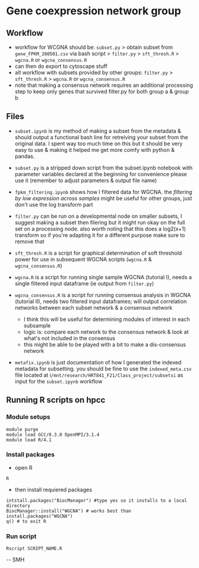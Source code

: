 # Gene coexpression network group

## Workflow

- workflow for WCGNA should be: `subset.py` > obtain subset from `gene_FPKM_200501.csv` via bash script > `filter.py` > `sft_thresh.R` > `wgcna.R` or `wgcna_consensus.R`
- can then do export to cytoscape stuff
- alt workflow with subsets provided by other groups: `filter.py` > `sft_thresh.R` > `wgcna.R` or `wgcna_consensus.R`
- note that making a consensus network requires an additional processing step to keep only genes that survived filter.py for both group a & group b 

## Files

- `subset.ipynb` is my method of making a subset from the metadata & should output a functional bash line for retreiving your subset from the original data. I spent way too much time on this but it should be very easy to use & making it helped me get more comfy with python & pandas.

- `subset.py` is a stripped down script from the subset.ipynb notebook with parameter variables declared at the beginning for convenience
please use it (remember to adjust parameters & output file name)

- `fpkm_filtering.ipynb` shows how I filtered data for WGCNA. the *filtering by low expression across samples* might be useful for other groups, just don't use the log transform part 

- `filter.py` can be run on a developmental node on smaller subsets, I suggest making a subset then filering but it might run okay on the full set on a processing node. also worth noting that this does a log2(x+1) transform so if you're adapting it for a different purpose make sure to remove that

- `sft_thresh.R` is a script for graphical determination of soft threshold power for use in subsequent WGCNA scripts (`wgcna.R` & `wgcna_consensus.R`)

- `wgcna.R` is a script for running single sample WGCNA (tutorial I), needs a single filtered input dataframe (ie output from `filter.py`)

- `wgcna_consensus.R` is a script for running consensus analysis in WGCNA (tutorial II), needs two filtered input dataframes; will output correlation networks between each subset network & a consensus network
	- I think this will be useful for determining modules of interest in each subsample 
	- logic is: compare each network to the consensus network & look at what's not included in the consensus
	- this might be able to be played with a bit to make a dis-consensus network

- `metafix.ipynb` is just documentation of how I generated the indexed metadata for subsetting. you should be fine to use the `indexed_meta.csv` file located at i`/mnt/research/HRT841_F21/Class_project/subsetsi` as input for the `subset.ipynb` workflow


## Running R scripts on hpcc

### Module setups

```
module purge
module load GCC/8.3.0 OpenMPI/3.1.4
module load R/4.1
```

### Install packages

- open R 

```
R
```
- then install requiered packages
```
intstall.packages("BiocManager") #type yes so it installs to a local directory 
BiocManager::install("WGCNA") # works best than install.packages("WGCNA") 
q() # to exit R
```
### Run script

```
Rscript SCRIPT_NAME.R
```


-- SMH
